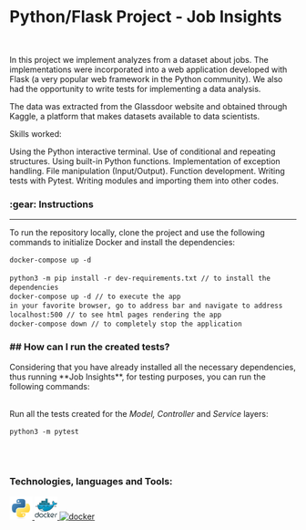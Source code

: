 <h1 align="left">Python/Flask Project - Job Insights</h1>
</br>

In this project we implement analyzes from a dataset about jobs. The implementations were incorporated into a web application developed with Flask (a very popular web framework in the Python community). We also had the opportunity to write tests for implementing a data analysis.

The data was extracted from the Glassdoor website and obtained through Kaggle, a platform that makes datasets available to data scientists.

Skills worked:

Using the Python interactive terminal.
Use of conditional and repeating structures.
Using built-in Python functions.
Implementation of exception handling.
File manipulation (Input/Output).
Function development.
Writing tests with Pytest.
Writing modules and importing them into other codes.

<h3>:gear: Instructions</h3>

------------

<p>To run the repository locally, clone the project and use the following commands to initialize Docker and install the dependencies:</p>

````
docker-compose up -d

python3 -m pip install -r dev-requirements.txt // to install the dependencies
docker-compose up -d // to execute the app 
in your favorite browser, go to address bar and navigate to address localhost:500 // to see html pages rendering the app
docker-compose down // to completely stop the application
````

<h3>## How can I run the created tests?</h3>
Considering that you have already installed all the necessary dependencies, thus running **Job Insights**, for testing purposes, you can run the following commands:
</br>
</br>

Run all the tests created for the *Model, Controller* and *Service* layers:
```
python3 -m pytest
```
</br>

</br>

<h3 align="left">Technologies, languages and Tools:</h3>
<p align="left"> 

<a href="https://www.python.org" target="_blank" rel="noreferrer"> <img src="https://raw.githubusercontent.com/devicons/devicon/master/icons/python/python-original.svg" alt="python" width="40" height="40"/> 
</a>
<a href="https://www.docker.com/" target="_blank" rel="noreferrer"> <img src="https://raw.githubusercontent.com/devicons/devicon/master/icons/docker/docker-original-wordmark.svg" alt="docker" width="40" height="40"/> 
</a>
<a href="https://palletsprojects.com/p/flask//" target="_blank" rel="noreferrer"> <img src="https://cdn.jsdelivr.net/gh/devicons/devicon/icons/flask/flask-original-wordmark.svg" alt="docker" width="40" height="40"/> 
</a> 

</p>

